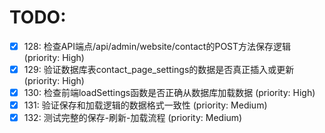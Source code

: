 # TODO:

- [x] 128: 检查API端点/api/admin/website/contact的POST方法保存逻辑 (priority: High)
- [x] 129: 验证数据库表contact_page_settings的数据是否真正插入或更新 (priority: High)
- [x] 130: 检查前端loadSettings函数是否正确从数据库加载数据 (priority: High)
- [x] 131: 验证保存和加载逻辑的数据格式一致性 (priority: Medium)
- [x] 132: 测试完整的保存-刷新-加载流程 (priority: Medium)
